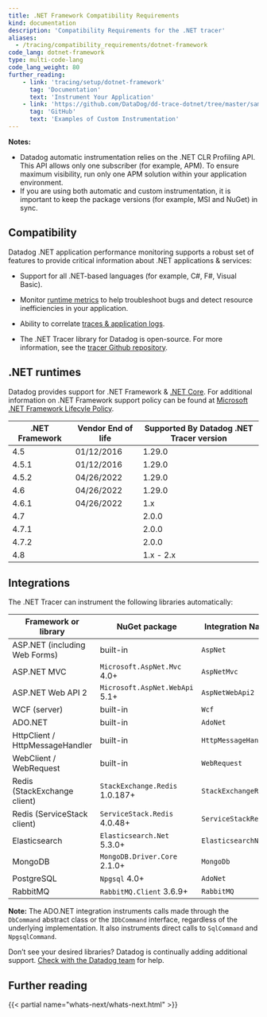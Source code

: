 ```yaml
---
title: .NET Framework Compatibility Requirements
kind: documentation
description: 'Compatibility Requirements for the .NET tracer'
aliases:
  - /tracing/compatibility_requirements/dotnet-framework
code_lang: dotnet-framework
type: multi-code-lang
code_lang_weight: 80
further_reading:
    - link: 'tracing/setup/dotnet-framework'
      tag: 'Documentation'
      text: 'Instrument Your Application'
    - link: 'https://github.com/DataDog/dd-trace-dotnet/tree/master/samples'
      tag: 'GitHub'
      text: 'Examples of Custom Instrumentation'
---
```


<div class="alert alert-warning"> 
  <strong>Notes:</strong><br><ul><li>Datadog automatic instrumentation relies on the .NET CLR Profiling API. This API allows only one subscriber (for example, APM). To ensure maximum visibility, run only one APM solution within your application environment.</li><li> If you are using both automatic and custom instrumentation, it is important to keep the package versions (for example, MSI and NuGet) in sync.</li></ul>

</div>

## Compatibility

Datadog .NET application performance monitoring supports a robust set of features to provide critical information about .NET applications & services: 

- Support for all .NET-based languages (for example, C#, F#, Visual Basic).

- Monitor [runtime metrics][1] to help troubleshoot bugs and detect resource inefficiencies in your application.

- Ability to correlate [traces & application logs][2].

- The .NET Tracer library for Datadog is open-source. For more information, see the [tracer Github repository][3].

## .NET runtimes
Datadog provides support for .NET Framework & [.NET Core][4]. For additional information on .NET Framework support policy can be found at [Microsoft .NET Framework Lifecyle Policy][5]. 

| .NET Framework                  | Vendor End of life             | Supported By Datadog .NET Tracer version    |
| ------------------------------- | ------------------------------ | ------------------------------------------  |
| 4.5                             | 01/12/2016                     | 1.29.0                                      |
| 4.5.1                           | 01/12/2016                     | 1.29.0                                      |
| 4.5.2                           | 04/26/2022                     | 1.29.0                                      |
| 4.6                             | 04/26/2022                     | 1.29.0                                      |
| 4.6.1                           | 04/26/2022                     | 1.x                                         |
| 4.7                             |                                | 2.0.0                                       |
| 4.7.1                           |                                | 2.0.0                                       |
| 4.7.2                           |                                | 2.0.0                                       |
| 4.8                             |                                | 1.x - 2.x                                   |

## Integrations

The .NET Tracer can instrument the following libraries automatically:

| Framework or library            | NuGet package                  | Integration Name     |
| ------------------------------- | ------------------------------ | -------------------- |
| ASP.NET (including Web Forms)   | built-in                       | `AspNet`             |
| ASP.NET MVC                     | `Microsoft.AspNet.Mvc` 4.0+    | `AspNetMvc`          |
| ASP.NET Web API 2               | `Microsoft.AspNet.WebApi` 5.1+ | `AspNetWebApi2`      |
| WCF (server)                    | built-in                       | `Wcf`                |
| ADO.NET                         | built-in                       | `AdoNet`             |
| HttpClient / HttpMessageHandler | built-in                       | `HttpMessageHandler` |
| WebClient / WebRequest          | built-in                       | `WebRequest`         |
| Redis (StackExchange client)    | `StackExchange.Redis` 1.0.187+ | `StackExchangeRedis` |
| Redis (ServiceStack client)     | `ServiceStack.Redis` 4.0.48+   | `ServiceStackRedis`  |
| Elasticsearch                   | `Elasticsearch.Net` 5.3.0+     | `ElasticsearchNet`   |
| MongoDB                         | `MongoDB.Driver.Core` 2.1.0+   | `MongoDb`            |
| PostgreSQL                      | `Npgsql` 4.0+                  | `AdoNet`             |
| RabbitMQ                        | `RabbitMQ.Client` 3.6.9+       | `RabbitMQ`           |

<div class="alert alert-info">
<strong>Note:</strong> The ADO.NET integration instruments calls made through the <code>DbCommand</code> abstract class or the <code>IDbCommand</code> interface, regardless of the underlying implementation. It also instruments direct calls to <code>SqlCommand</code> and <code>NpgsqlCommand</code>.
</div>

Don’t see your desired libraries? Datadog is continually adding additional support. [Check with the Datadog team][6] for help.

## Further reading

{{< partial name="whats-next/whats-next.html" >}}

[1]: /tracing/runtime_metrics/dotnet/
[2]: /tracing/connect_logs_and_traces/dotnet/?tab=serilog
[3]: https://github.com/DataDog/dd-trace-dotnet
[4]: /tracing/compatibility_requirements/dotnet-core/
[5]: https://docs.microsoft.com/en-us/lifecycle/products/microsoft-net-framework
[6]: /help/
